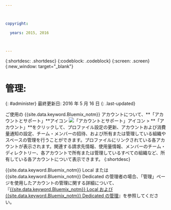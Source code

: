 ```yaml
---



copyright:

  years: 2015, 2016



---
```


{:shortdesc: .shortdesc}
{:codeblock: .codeblock}
{:screen: .screen}
{:new_window: target="_blank"}


# 管理: 
{: #administer}
最終更新日: 2016 年 5 月 16 日
{: .last-updated}

ご使用の {{site.data.keyword.Bluemix_notm}} アカウントについて、**「アカウントとサポート」**アイコン ![「アカウントとサポート」アイコン](../admin/images/account_support.svg) &gt; **「アカウント」**をクリックして、プロファイル設定の更新、アカウントおよび消費量通知の設定、チーム・メンバーの招待、および所有または管理している組織やスペースの管理を行うことができます。プロファイルにリンクされている各アカウントが表示されます。関連する請求先情報、使用量情報、メンバーのチーム・ディレクトリー、各アカウントで所有または管理しているすべての組織など、所有している各アカウントについて表示できます。
{:shortdesc}

{{site.data.keyword.Bluemix_notm}} Local または {{site.data.keyword.Bluemix_notm}} Dedicated の管理者の場合、「管理」ページを使用したアカウントの管理に関する詳細について、『[{{site.data.keyword.Bluemix_notm}} Local および {{site.data.keyword.Bluemix_notm}} Dedicated の管理](index.html#mng)』を参照してください。


